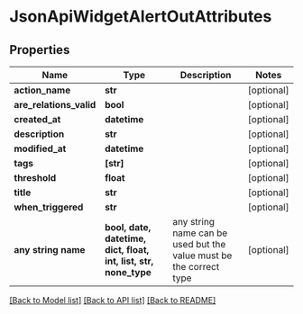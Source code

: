 # JsonApiWidgetAlertOutAttributes


## Properties
Name | Type | Description | Notes
------------ | ------------- | ------------- | -------------
**action_name** | **str** |  | [optional] 
**are_relations_valid** | **bool** |  | [optional] 
**created_at** | **datetime** |  | [optional] 
**description** | **str** |  | [optional] 
**modified_at** | **datetime** |  | [optional] 
**tags** | **[str]** |  | [optional] 
**threshold** | **float** |  | [optional] 
**title** | **str** |  | [optional] 
**when_triggered** | **str** |  | [optional] 
**any string name** | **bool, date, datetime, dict, float, int, list, str, none_type** | any string name can be used but the value must be the correct type | [optional]

[[Back to Model list]](../README.md#documentation-for-models) [[Back to API list]](../README.md#documentation-for-api-endpoints) [[Back to README]](../README.md)


